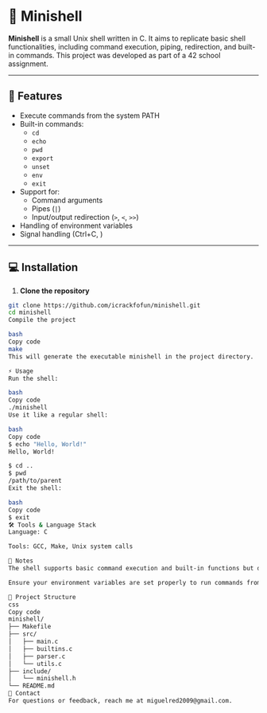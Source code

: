 # 🐚 Minishell

**Minishell** is a small Unix shell written in C. It aims to replicate basic shell functionalities, including command execution, piping, redirection, and built-in commands. This project was developed as part of a 42 school assignment.

---

## 🚀 Features

- Execute commands from the system PATH
- Built-in commands:
  - `cd`
  - `echo`
  - `pwd`
  - `export`
  - `unset`
  - `env`
  - `exit`
- Support for:
  - Command arguments
  - Pipes (`|`)
  - Input/output redirection (`>`, `<`, `>>`)
- Handling of environment variables
- Signal handling (Ctrl+C, )

---

## 💻 Installation

1. **Clone the repository**
```bash
git clone https://github.com/icrackfofun/minishell.git
cd minishell
Compile the project

bash
Copy code
make
This will generate the executable minishell in the project directory.

⚡ Usage
Run the shell:

bash
Copy code
./minishell
Use it like a regular shell:

bash
Copy code
$ echo "Hello, World!"
Hello, World!

$ cd ..
$ pwd
/path/to/parent
Exit the shell:

bash
Copy code
$ exit
🛠️ Tools & Language Stack
Language: C

Tools: GCC, Make, Unix system calls

📝 Notes
The shell supports basic command execution and built-in functions but does not implement advanced features like job control.

Ensure your environment variables are set properly to run commands from the PATH.

📂 Project Structure
css
Copy code
minishell/
├── Makefile
├── src/
│   ├── main.c
│   ├── builtins.c
│   ├── parser.c
│   └── utils.c
├── include/
│   └── minishell.h
└── README.md
📧 Contact
For questions or feedback, reach me at miguelred2009@gmail.com.


